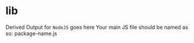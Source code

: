 # lib

Derived Output for `NodeJS` goes here
Your main JS file should be named as so: package-name.js
